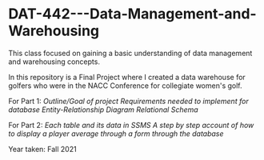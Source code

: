 # DAT-442---Data-Management-and-Warehousing

This class focused on gaining a basic understanding of data management and warehousing concepts. 

In this repository is a Final Project where I created a data warehouse for golfers who were in the NACC Conference for collegiate women's golf. 

For Part 1:
*Outline/Goal of project*
*Requirements needed to implement for database*
*Entity-Relationship Diagram*
*Relational Schema*

For Part 2:
*Each table and its data in SSMS*
*A step by step account of how to display a player average through a form through the database*

Year taken: Fall 2021 
